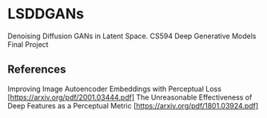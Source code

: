 # LSDDGANs
Denoising Diffusion GANs in Latent Space. CS594 Deep Generative Models Final Project

## References
Improving Image Autoencoder Embeddings with Perceptual Loss [https://arxiv.org/pdf/2001.03444.pdf]
The Unreasonable Effectiveness of Deep Features as a Perceptual Metric [https://arxiv.org/pdf/1801.03924.pdf]


